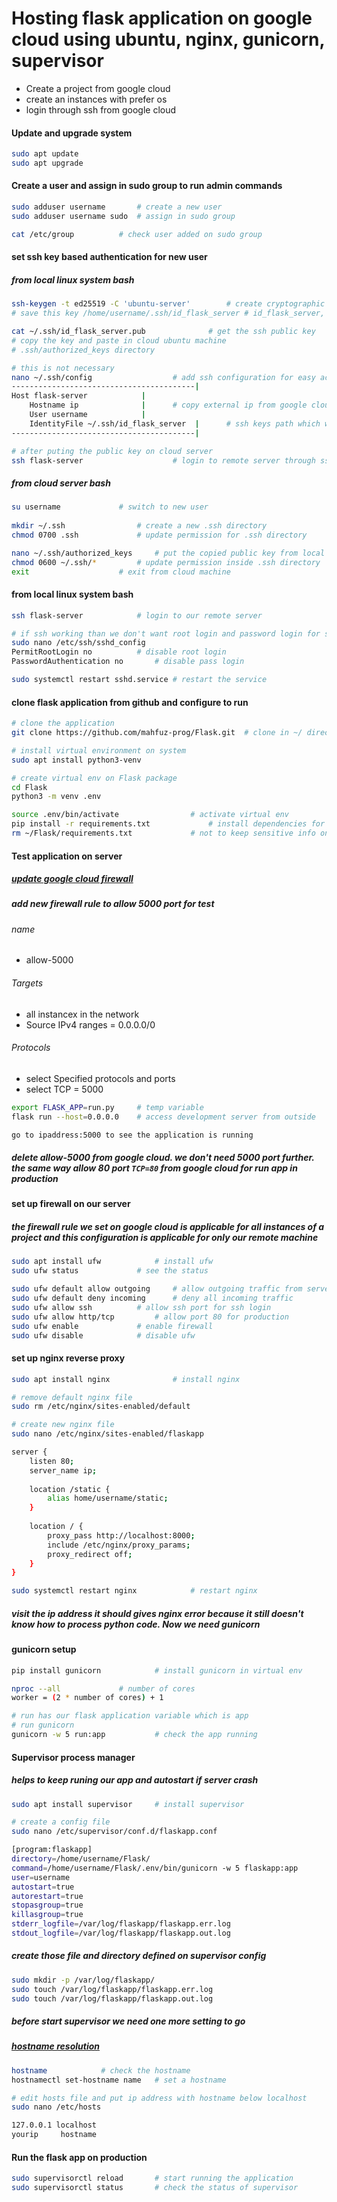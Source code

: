 # Hosting flask application on google cloud using ubuntu, nginx, gunicorn, supervisor

* Create a project from google cloud
* create an instances with prefer os
* login through ssh from google cloud

#### Update and upgrade system
```bash
sudo apt update
sudo apt upgrade
```

#### Create a user and assign in sudo group to run admin commands
```bash
sudo adduser username		# create a new user
sudo adduser username sudo	# assign in sudo group

cat /etc/group			# check user added on sudo group
```

#### set ssh key based authentication for new user

##### from local linux system bash
```bash
ssh-keygen -t ed25519 -C 'ubuntu-server'		# create cryptographic hash key
# save this key /home/username/.ssh/id_flask_server	# id_flask_server, id_flask_server.pub

cat ~/.ssh/id_flask_server.pub 				# get the ssh public key
# copy the key and paste in cloud ubuntu machine 
# .ssh/authorized_keys directory

# this is not necessary
nano ~/.ssh/config					# add ssh configuration for easy access
-----------------------------------------|
Host flask-server			 |
    Hostname ip				 |		# copy external ip from google cloud
    User username			 |
    IdentityFile ~/.ssh/id_flask_server  |		# ssh keys path which we have created
-----------------------------------------|

# after puting the public key on cloud server
ssh flask-server					# login to remote server through ssh
```

##### from cloud server bash
```bash
su username				# switch to new user
	
mkdir ~/.ssh				# create a new .ssh directory
chmod 0700 .ssh				# update permission for .ssh directory

nano ~/.ssh/authorized_keys		# put the copied public key from local
chmod 0600 ~/.ssh/*			# update permission inside .ssh directory
exit					# exit from cloud machine
```

#### from local linux system bash
```bash
ssh flask-server			# login to our remote server

# if ssh working than we don't want root login and password login for security
sudo nano /etc/ssh/sshd_config
PermitRootLogin no			# disable root login
PasswordAuthentication no		# disable pass login

sudo systemctl restart sshd.service	# restart the service
```

#### clone flask application from github and configure to run
```bash
# clone the application
git clone https://github.com/mahfuz-prog/Flask.git	# clone in ~/ directory

# install virtual environment on system
sudo apt install python3-venv

# create virtual env on Flask package
cd Flask
python3 -m venv .env

source .env/bin/activate 				# activate virtual env
pip install -r requirements.txt				# install dependencies for app
rm ~/Flask/requirements.txt				# not to keep sensitive info on server
```

#### Test application on server
##### [update google cloud firewall](https://console.cloud.google.com/net-security/firewall-manager/firewall-policies/)
##### add new firewall rule to allow 5000 port for test
###### name
* allow-5000
###### Targets 
* all instancex in the network
* Source IPv4 ranges = 0.0.0.0/0
###### Protocols
* select Specified protocols and ports
* select TCP = 5000

```bash
export FLASK_APP=run.py		# temp variable
flask run --host=0.0.0.0	# access development server from outside

go to ipaddress:5000 to see the application is running
```
##### delete allow-5000 from google cloud. we don't need 5000 port further. the same way allow 80 port `TCP=80` from google cloud for run app in production

#### set up firewall on our server
##### the firewall rule we set on google cloud is applicable for all instances of a project and this configuration is applicable for only our remote machine
```bash
sudo apt install ufw			# install ufw
sudo ufw status				# see the status

sudo ufw default allow outgoing		# allow outgoing traffic from server
sudo ufw default deny incoming		# deny all incoming traffic
sudo ufw allow ssh			# allow ssh port for ssh login
sudo ufw allow http/tcp			# allow port 80 for production
sudo ufw enable				# enable firewall
sudo ufw disable			# disable ufw
```

#### set up nginx reverse proxy
```bash
sudo apt install nginx				# install nginx

# remove default nginx file
sudo rm /etc/nginx/sites-enabled/default

# create new nginx file
sudo nano /etc/nginx/sites-enabled/flaskapp

server {
	listen 80;
	server_name ip;
	
	location /static {
		alias home/username/static; 
	}
	
	location / {
		proxy_pass http://localhost:8000;
		include /etc/nginx/proxy_params;
		proxy_redirect off;
	}
}

sudo systemctl restart nginx			# restart nginx
```
##### visit the ip address it should gives nginx error because it still doesn't know how to process python code. Now we need gunicorn

#### gunicorn setup 
```bash
pip install gunicorn			# install gunicorn in virtual env

nproc --all				# number of cores
worker = (2 * number of cores) + 1

# run has our flask application variable which is app
# run gunicorn
gunicorn -w 5 run:app			# check the app running
```

#### Supervisor process manager
##### helps to keep runing our app and autostart if server crash
```bash
sudo apt install supervisor		# install supervisor

# create a config file
sudo nano /etc/supervisor/conf.d/flaskapp.conf

[program:flaskapp]
directory=/home/username/Flask/
command=/home/username/Flask/.env/bin/gunicorn -w 5 flaskapp:app
user=username
autostart=true
autorestart=true
stopasgroup=true
killasgroup=true
stderr_logfile=/var/log/flaskapp/flaskapp.err.log
stdout_logfile=/var/log/flaskapp/flaskapp.out.log
```

##### create those file and directory defined on supervisor config
```bash
sudo mkdir -p /var/log/flaskapp/
sudo touch /var/log/flaskapp/flaskapp.err.log
sudo touch /var/log/flaskapp/flaskapp.out.log
```

##### before start supervisor we need one more setting to go
##### [hostname resolution](https://www.debian.org/doc/manuals/debian-reference/ch05.en.html#_the_hostname_resolution)
```bash
hostname 			# check the hostname
hostnamectl set-hostname name	# set a hostname

# edit hosts file and put ip address with hostname below localhost
sudo nano /etc/hosts

127.0.0.1 localhost
yourip     hostname
```

#### Run the flask app on production
```bash
sudo supervisorctl reload		# start running the application
sudo supervisorctl status		# check the status of supervisor
```
